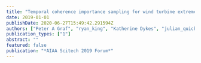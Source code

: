 ```yaml
---
title: "Temporal coherence importance sampling for wind turbine extreme loads estimation"
date: 2019-01-01
publishDate: 2020-06-27T15:49:42.291594Z
authors: ["Peter A Graf", "ryan_king", "Katherine Dykes", "julian_quick", "Levi Kilcher", "Jennifer Rinker"]
publication_types: ["1"]
abstract: ""
featured: false
publication: "*AIAA Scitech 2019 Forum*"
---
```


